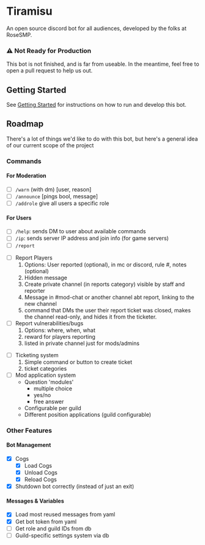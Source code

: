 # Tiramisu
An open source discord bot for all audiences, developed by the folks at RoseSMP.

### ⚠️ Not Ready for Production
This bot is not finished, and is far from useable. In the meantime, feel free to open a pull request to help us out.

## Getting Started
See [Getting Started](./doc/getting-started.md) for instructions on how to run and develop this bot.

## Roadmap
There's a lot of things we'd like to do with this bot, but here's a general idea of our current scope of the project

### Commands
#### For Moderation
- [ ] `/warn` (with dm) [user, reason]
- [ ] `/announce` [pings bool, message]
- [ ] `/addrole` give all users a specific role

#### For Users
- [ ] `/help`: sends DM to user about available commands
- [ ] `/ip`: sends server IP address and join info (for game servers)
- [ ]  `/report `
  * [ ] Report Players
    1. Options: User reported (optional), in mc or discord, rule #, notes (optional)
    1. Hidden message 
    1. Create private channel (in reports category) visible by staff and reporter
    1. Message in #mod-chat or another channel abt report, linking to the new channel
    1. command that DMs the user their report ticket was closed, makes the channel read-only, and hides it from the ticketer.
  * [ ] Report vulnerabilities/bugs
    1. Options: where, when, what
    1. reward for players reporting
    1. listed in private channel just for mods/admins
- [ ] Ticketing system
  1. Simple command or button to create ticket
  1. ticket categories 
- [ ] Mod application system
  * Question 'modules'
    - multiple choice
    - yes/no
    - free answer
  * Configurable per guild
  * Different position applications (guild configurable)

### Other Features
#### Bot Management
- [x] Cogs
  - [x] Load Cogs
  - [x] Unload Cogs
  - [x] Reload Cogs
- [x] Shutdown bot correctly (instead of just an exit)

#### Messages & Variables
- [x] Load most reused messages from yaml
- [x] Get bot token from yaml
- [ ] Get role and guild IDs from db
- [ ] Guild-specific settings system via db
